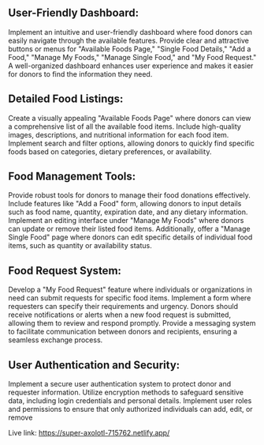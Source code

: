 ## User-Friendly Dashboard:
Implement an intuitive and user-friendly dashboard where food donors can easily navigate through the available features. Provide clear and attractive buttons or menus for "Available Foods Page," "Single Food Details," "Add a Food," "Manage My Foods," "Manage Single Food," and "My Food Request." A well-organized dashboard enhances user experience and makes it easier for donors to find the information they need.

## Detailed Food Listings:
Create a visually appealing "Available Foods Page" where donors can view a comprehensive list of all the available food items. Include high-quality images, descriptions, and nutritional information for each food item. Implement search and filter options, allowing donors to quickly find specific foods based on categories, dietary preferences, or availability.

## Food Management Tools:
Provide robust tools for donors to manage their food donations effectively. Include features like "Add a Food" form, allowing donors to input details such as food name, quantity, expiration date, and any dietary information. Implement an editing interface under "Manage My Foods" where donors can update or remove their listed food items. Additionally, offer a "Manage Single Food" page where donors can edit specific details of individual food items, such as quantity or availability status.

## Food Request System:
Develop a "My Food Request" feature where individuals or organizations in need can submit requests for specific food items. Implement a form where requesters can specify their requirements and urgency. Donors should receive notifications or alerts when a new food request is submitted, allowing them to review and respond promptly. Provide a messaging system to facilitate communication between donors and recipients, ensuring a seamless exchange process.

## User Authentication and Security:
Implement a secure user authentication system to protect donor and requester information. Utilize encryption methods to safeguard sensitive data, including login credentials and personal details. Implement user roles and permissions to ensure that only authorized individuals can add, edit, or remove


Live link: https://super-axolotl-715762.netlify.app/